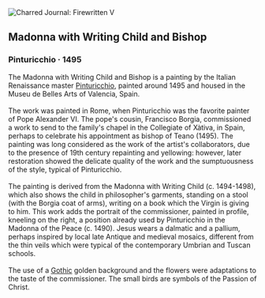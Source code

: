 <div class="artwork-of-the-day">
  <div class="container">
    <div class="img-wrapper">
      <img
        src="https://uploads8.wikiart.org/images/pinturicchio/madonna-with-writing-child-and-bishop-1495.jpg!Large.jpg"
        alt="Charred Journal: Firewritten V" />
    </div>
    <div class="artwork-detail">
      <div class="artwork-origin"> 
        <h2 class="artwork-name">Madonna with Writing Child and Bishop</h2>
        <h3 class="artist">
          Pinturicchio
                    ·  1495
        </h3>
      </div>
      <p class="description">
        <span class="artwork-description-text ng-binding" ng-bind-html="viewModel.ArtworkOfTheDay.Description | unsafe">The Madonna with Writing Child and Bishop is a painting by the Italian Renaissance master <a target="_blank" href="/en/pinturicchio">Pinturicchio</a>, painted around 1495 and housed in the Museu de Belles Arts of Valencia, Spain.
<br>
<br>The work was painted in Rome, when Pinturicchio was the favorite painter of Pope Alexander VI. The pope's cousin, Francisco Borgia, commissioned a work to send to the family's chapel in the Collegiate of Xàtiva, in Spain, perhaps to celebrate his appointment as bishop of Teano (1495). The painting was long considered as the work of the artist's collaborators, due to the presence of 19th century repainting and yellowing: however, later restoration showed the delicate quality of the work and the sumptuousness of the style, typical of Pinturicchio.
<br>
<br>The painting is derived from the Madonna with Writing Child (c. 1494-1498), which also shows the child in philosopher's garments, standing on a stool (with the Borgia coat of arms), writing on a book which the Virgin is giving to him. This work adds the portrait of the commissioner, painted in profile, kneeling on the right, a position already used by Pinturicchio in the Madonna of the Peace (c. 1490). Jesus wears a dalmatic and a pallium, perhaps inspired by local late Antique and medieval mosaics, different from the thin veils which were typical of the contemporary Umbrian and Tuscan schools.
<br>
<br>The use of a <a target="_blank" href="/en/artists-by-art-movement/gothic-art">Gothic</a> golden background and the flowers were adaptations to the taste of the commissioner. The small birds are symbols of the Passion of Christ.</span>
                        <div class="text-shadow-container" ng-show="showShadow" style=""></div>
      </p>
    </div>
  </div>

</div>
